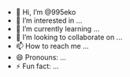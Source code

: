 - 👋 Hi, I’m @995eko
- 👀 I’m interested in ...
- 🌱 I’m currently learning ...
- 💞️ I’m looking to collaborate on ...
- 📫 How to reach me ...
- 😄 Pronouns: ...
- ⚡ Fun fact: ...

<!---
995eko/995eko is a ✨ special ✨ repository because its `README.md` (this file) appears on your GitHub profile.
You can click the Preview link to take a look at your changes.
--->
